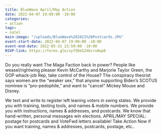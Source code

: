 ```yaml
---
title: BlueWave April/May Action
date: 2022-04-07 19:09:00 -10:00
categories:
- action
tags:
- natel
main-image: "/uploads/BlueWave%202022%20Postcards.JPG"
event-start-date: 2022-04-07 19:00:00 -10:00
event-end-date: 2022-05-31 23:59:00 -10:00
RSVP-link: https://forms.gle/xyf5DeS2Xbcro8wp6
---
```


Do you really want The Maga Faction back in power?  People like weasel/rightwing pleaser Kevin McCarthy and Marjorie Taylor Green, the GOP whack-job Rep, take control of the House? The conspiracy theorist says women are the “weaker sex,” that anyone supporting Biden’s SCOTUS nominee is “pro-pedophile,” and want to "cancel" Mickey Mouse and Disney. 

We text and write to register left leaning voters in swing states.  We provide you with training, texting tools, and names & mobile numbers.  We provide you with instructions, names & addresses, and postcards.  We know that hand-written, personal messages win elections. APRIL/MAY SPECIAL: postage for postcards and VoteFwd letters available!  Take Action Now if you want training, names & addresses, postcards, postage, etc..   
